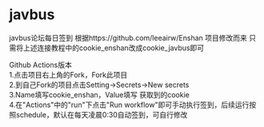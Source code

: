 # javbus
javbus论坛每日签到
根据https://github.com/leeairw/Enshan 项目修改而来
只需将上述连接教程中的cookie_enshan改成cookie_javbus即可


Github Actions版本  
1.点击项目右上角的Fork，Fork此项目  
2.到自己Fork的项目点击Setting→Secrets→New secrets  
3.Name填写cookie_enshan，Value填写 获取到的cookie  
4.在"Actions"中的"run"下点击"Run workflow"即可手动执行签到，后续运行按照schedule，默认在每天凌晨0:30自动签到，可自行修改
